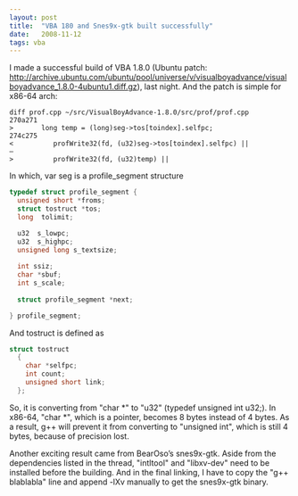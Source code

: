 ```yaml
---
layout: post
title:  "VBA 180 and Snes9x-gtk built successfully"
date:   2008-11-12
tags: vba
---
```

I made a successful build of VBA 1.8.0 (Ubuntu patch: http://archive.ubuntu.com/ubuntu/pool/universe/v/visualboyadvance/visualboyadvance_1.8.0-4ubuntu1.diff.gz), last night. And the patch is simple for x86-64 arch:
```
diff prof.cpp ~/src/VisualBoyAdvance-1.8.0/src/prof/prof.cpp
270a271
>       long temp = (long)seg->tos[toindex].selfpc;
274c275
<          profWrite32(fd, (u32)seg->tos[toindex].selfpc) ||
—
>          profWrite32(fd, (u32)temp) ||
```
In which, var seg is a profile_segment structure
```c
typedef struct profile_segment {
  unsigned short *froms;
  struct tostruct *tos;
  long  tolimit;

  u32  s_lowpc;
  u32  s_highpc;
  unsigned long s_textsize;
 
  int ssiz;
  char *sbuf;
  int s_scale;
 
  struct profile_segment *next;

} profile_segment;
```

And tostruct is defined as
```c
struct tostruct
  {
    char *selfpc;
    int count;
    unsigned short link;
  };
```

So, it is converting from "char *" to "u32" (typedef unsigned int u32;). In x86-64, "char *", which is a pointer, becomes 8 bytes instead of 4 bytes. As a result, g++ will prevent it from converting to "unsigned int", which is still 4 bytes, because of precision lost.

Another exciting result came from BearOso’s snes9x-gtk. Aside from the dependencies listed in the thread, "intltool" and "libxv-dev" need to be installed before the building. And in the final linking, I have to copy the "g++ blablabla" line and append -lXv manually to get the snes9x-gtk binary.
